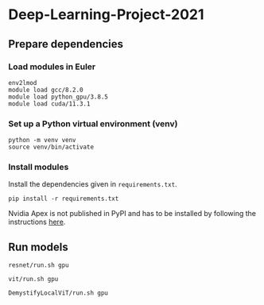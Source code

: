 # Deep-Learning-Project-2021

## Prepare dependencies

### Load modules in Euler

```
env2lmod
module load gcc/8.2.0
module load python_gpu/3.8.5
module load cuda/11.3.1
```

### Set up a Python virtual environment (venv)

```
python -m venv venv
source venv/bin/activate
```

### Install modules

Install the dependencies given in `requirements.txt`. 

```
pip install -r requirements.txt
```

Nvidia Apex is not published in PyPI and has to be installed by following the instructions [here](https://github.com/NVIDIA/apex).

## Run models

```
resnet/run.sh gpu
```

```
vit/run.sh gpu
```

```
DemystifyLocalViT/run.sh gpu
```
